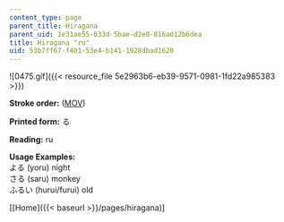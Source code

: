 ```yaml
---
content_type: page
parent_title: Hiragana
parent_uid: 1e31ae55-033d-5bae-d2e0-816ad12b6dea
title: Hiragana "ru"
uid: 53b7ff67-f401-53e4-b141-1928dbad1620
---
```


![0475.gif]({{< resource_file 5e2963b6-eb39-9571-0981-1fd22a985383 >}})

**Stroke order:** ([MOV](http://www.archive.org/download/MITRES21F.01S10_HIRAGANA_CHARACTERS/0475.mov))

**Printed form:** る

**Reading:** ru

**Usage Examples:**  
よる (yoru) night  
さる (saru) monkey  
ふるい (hurui/furui) old

  
\[[Home]({{< baseurl >}}/pages/hiragana)\]